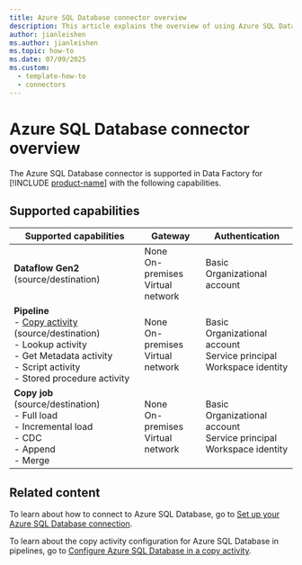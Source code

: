 ```yaml
---
title: Azure SQL Database connector overview
description: This article explains the overview of using Azure SQL Database.
author: jianleishen
ms.author: jianleishen
ms.topic: how-to
ms.date: 07/09/2025
ms.custom:
  - template-how-to
  - connectors
---
```


# Azure SQL Database connector overview

The Azure SQL Database connector is supported in Data Factory for [!INCLUDE [product-name](../includes/product-name.md)] with the following capabilities.

## Supported capabilities

| Supported capabilities                                                                 | Gateway                        | Authentication   |
|----------------------------------------------------------------------------------------|--------------------------------|------------------|
| **Dataflow Gen2** (source/destination)                                                 | None<br> On-premises<br> Virtual network | Basic<br> Organizational account |
| **Pipeline** <br>- [Copy activity](connector-azure-sql-database-copy-activity.md) (source/destination)<br>- Lookup activity<br>- Get Metadata activity<br>- Script activity<br>- Stored procedure activity | None<br> On-premises<br> Virtual network | Basic<br> Organizational account<br> Service principal<br>Workspace identity |
| **Copy job** (source/destination) <br>- Full load<br>- Incremental load<br>- CDC<br>- Append<br>- Merge | None<br> On-premises<br> Virtual network | Basic<br> Organizational account<br> Service principal<br>Workspace identity |

## Related content

To learn about how to connect to Azure SQL Database, go to [Set up your Azure SQL Database connection](connector-azure-sql-database.md).

To learn about the copy activity configuration for Azure SQL Database in pipelines, go to [Configure Azure SQL Database in a copy activity](connector-azure-sql-database-copy-activity.md).
